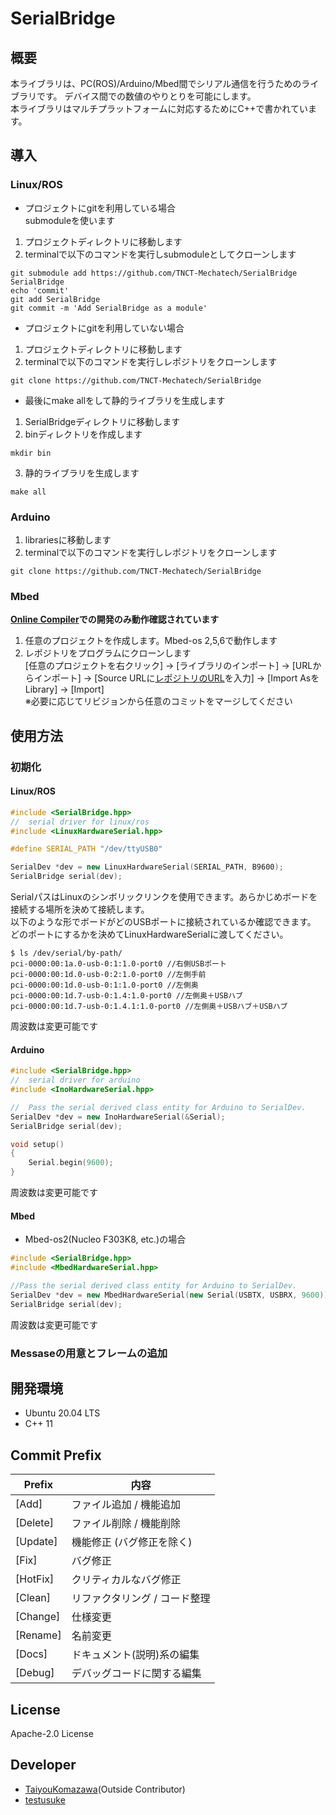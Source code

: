 # SerialBridge
##  概要
本ライブラリは、PC(ROS)/Arduino/Mbed間でシリアル通信を行うためのライブラリです。
デバイス間での数値のやりとりを可能にします。  
本ライブラリはマルチプラットフォームに対応するためにC++で書かれています。  

## 導入
### Linux/ROS
* プロジェクトにgitを利用している場合  
submoduleを使います  
1. プロジェクトディレクトリに移動します
2. terminalで以下のコマンドを実行しsubmoduleとしてクローンします  
```shell
git submodule add https://github.com/TNCT-Mechatech/SerialBridge SerialBridge
echo 'commit'
git add SerialBridge
git commit -m 'Add SerialBridge as a module'
```  
* プロジェクトにgitを利用していない場合
1. プロジェクトディレクトリに移動します
2. terminalで以下のコマンドを実行しレポジトリをクローンします
```
git clone https://github.com/TNCT-Mechatech/SerialBridge 
```  
* 最後にmake allをして静的ライブラリを生成します
1. SerialBridgeディレクトリに移動します
2. binディレクトリを作成します
```shell
mkdir bin
```
3. 静的ライブラリを生成します
```shell
make all
```  

### Arduino
1. librariesに移動します
2. terminalで以下のコマンドを実行しレポジトリをクローンします
```
git clone https://github.com/TNCT-Mechatech/SerialBridge 
```  

### Mbed
**[Online Compiler](https://ide.mbed.com/)での開発のみ動作確認されています**  
1. 任意のプロジェクトを作成します。Mbed-os 2,5,6で動作します
2. レポジトリをプログラムにクローンします  
[任意のプロジェクトを右クリック] -> [ライブラリのインポート] -> [URLからインポート] -> 
[Source URLに[レポジトリのURL](https://github.com/TNCT-Mechatech/SerialBridge/)を入力] -> [Import AsをLibrary] -> [Import]  
※必要に応じてリビジョンから任意のコミットをマージしてください  

## 使用方法
### 初期化
#### **Linux/ROS**
```c++
#include <SerialBridge.hpp>
//  serial driver for linux/ros
#include <LinuxHardwareSerial.hpp>

#define SERIAL_PATH "/dev/ttyUSB0"

SerialDev *dev = new LinuxHardwareSerial(SERIAL_PATH, B9600);
SerialBridge serial(dev);
```  
SerialパスはLinuxのシンボリックリンクを使用できます。あらかじめボードを接続する場所を決めて接続します。  
以下のような形でボードがどのUSBポートに接続されているか確認できます。  
どのポートにするかを決めてLinuxHardwareSerialに渡してください。
```shell
$ ls /dev/serial/by-path/
pci-0000:00:1a.0-usb-0:1:1.0-port0 //右側USBポート
pci-0000:00:1d.0-usb-0:2:1.0-port0 //左側手前
pci-0000:00:1d.0-usb-0:1:1.0-port0 //左側奥
pci-0000:00:1d.7-usb-0:1.4:1.0-port0 //左側奥＋USBハブ
pci-0000:00:1d.7-usb-0:1.4.1:1.0-port0 //左側奥＋USBハブ＋USBハブ
```  
周波数は変更可能です  

#### **Arduino**
```c++
#include <SerialBridge.hpp>
//  serial driver for arduino
#include <InoHardwareSerial.hpp>

//  Pass the serial derived class entity for Arduino to SerialDev.
SerialDev *dev = new InoHardwareSerial(&Serial);
SerialBridge serial(dev);

void setup()
{
    Serial.begin(9600);
}

```  
周波数は変更可能です  

#### **Mbed**
* Mbed-os2(Nucleo F303K8, etc.)の場合  
```c++
#include <SerialBridge.hpp>
#include <MbedHardwareSerial.hpp>

//Pass the serial derived class entity for Arduino to SerialDev.
SerialDev *dev = new MbedHardwareSerial(new Serial(USBTX, USBRX, 9600));
SerialBridge serial(dev);
```  
周波数は変更可能です  

### Messaseの用意とフレームの追加



## 開発環境
- Ubuntu 20.04 LTS  
- C++ 11

## Commit Prefix
|Prefix   |内容     |
|---------|--------|
|[Add]    |ファイル追加 / 機能追加|
|[Delete] | ファイル削除 / 機能削除|
|[Update] | 機能修正 (バグ修正を除く)|
|[Fix]    |バグ修正|
|[HotFix] |クリティカルなバグ修正|
|[Clean]  |リファクタリング / コード整理|
|[Change] | 仕様変更|
|[Rename] | 名前変更|
|[Docs] | ドキュメント(説明)系の編集|
|[Debug] | デバッグコードに関する編集 |  

## License
Apache-2.0 License

## Developer
- [TaiyouKomazawa](https://github.com/TaiyouKomazawa)(Outside Contributor)
- [testusuke](https://github.com/testusuke)
